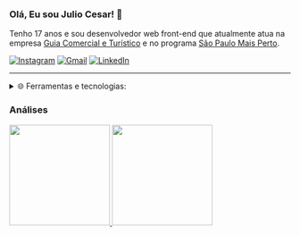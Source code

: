 ### Olá, Eu sou Julio Cesar! 👋

Tenho 17 anos e sou desenvolvedor web front-end que atualmente atua na empresa [Guia Comercial e Turístico](https://guiacomercialeturistico.com.br) e no programa [São Paulo Mais Perto](https://saopaulomaisperto.com.br).
<br/>

[![Instagram](https://img.shields.io/badge/-Instagram-%23E4405F?style=for-the-badge&logo=instagram&logoColor=white)](https://instagram.com/mazarottoo)
[![Gmail](https://img.shields.io/badge/Gmail-D14836?style=for-the-badge&logo=gmail&logoColor=white)](mailto:mazarottoop@gmail.com)
[![LinkedIn](https://img.shields.io/badge/-LinkedIn-%230077B5?style=for-the-badge&logo=linkedin&logoColor=white)](https://www.linkedin.com/in/mazarottoo)


<hr/>

<details>
  <summary>
    🌐 Ferramentas e tecnologias:
  </summary>
  <br/>
  <div>
    <img style="width: 50px;" src="https://cdn.jsdelivr.net/gh/devicons/devicon/icons/html5/html5-original.svg" />
    <img style="width: 50px;" src="https://cdn.jsdelivr.net/gh/devicons/devicon/icons/css3/css3-original.svg" />
    <img style="width: 50px;" src="https://cdn.jsdelivr.net/gh/devicons/devicon/icons/javascript/javascript-original.svg" />
    <img style="width: 50px;" src="https://cdn.jsdelivr.net/gh/devicons/devicon/icons/react/react-original.svg" />
    <img style="width: 50px;" src="https://i.ibb.co/XkfWm4G/nextjs-boilerplate-logo.png" alt="nextjs-boilerplate-logo" border="0">
    <img style="width: 50px;" src="https://cdn.jsdelivr.net/gh/devicons/devicon/icons/git/git-original.svg" />
  </div>
</details>

### Análises
<div>
  <a href="https://github.com/mazarottoo">
  <img height="180em" src="https://github-readme-stats.vercel.app/api/top-langs/?username=mazarotto-dev&layout=compact&langs_count=7&theme=dracula"/>
  <img height="180em" src="https://github-readme-stats.vercel.app/api?username=mazarotto-dev&show_icons=true&theme=dracula&include_all_commits=true&count_private=true"/>
</div>
